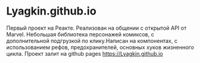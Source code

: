 # Lyagkin.github.io
Первый проект на Реакте. Реализован на общении с открытой API от Marvel. Небольшая библиотека персонажей комиксов, с дополнительной подгрузкой по клику.Написан на компонентах, с использованием рефов, предохранителей, основных хуков жизненного цикла. Проект залит на github pages https://Lyagkin.github.io
